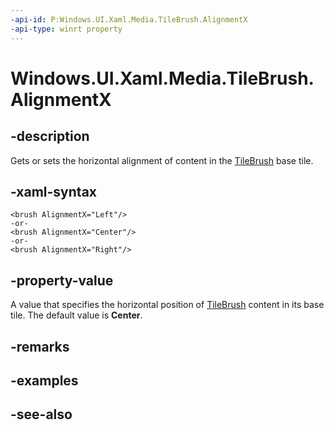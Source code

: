 ```yaml
---
-api-id: P:Windows.UI.Xaml.Media.TileBrush.AlignmentX
-api-type: winrt property
---
```


<!-- Property syntax
public Windows.UI.Xaml.Media.AlignmentX AlignmentX { get;  set; }
-->

# Windows.UI.Xaml.Media.TileBrush.AlignmentX

## -description
Gets or sets the horizontal alignment of content in the [TileBrush](tilebrush.md) base tile.



## -xaml-syntax
```xaml
<brush AlignmentX="Left"/>
-or-
<brush AlignmentX="Center"/>
-or-
<brush AlignmentX="Right"/>
```


## -property-value
A value that specifies the horizontal position of [TileBrush](tilebrush.md) content in its base tile. The default value is **Center**.

## -remarks

## -examples

## -see-also
